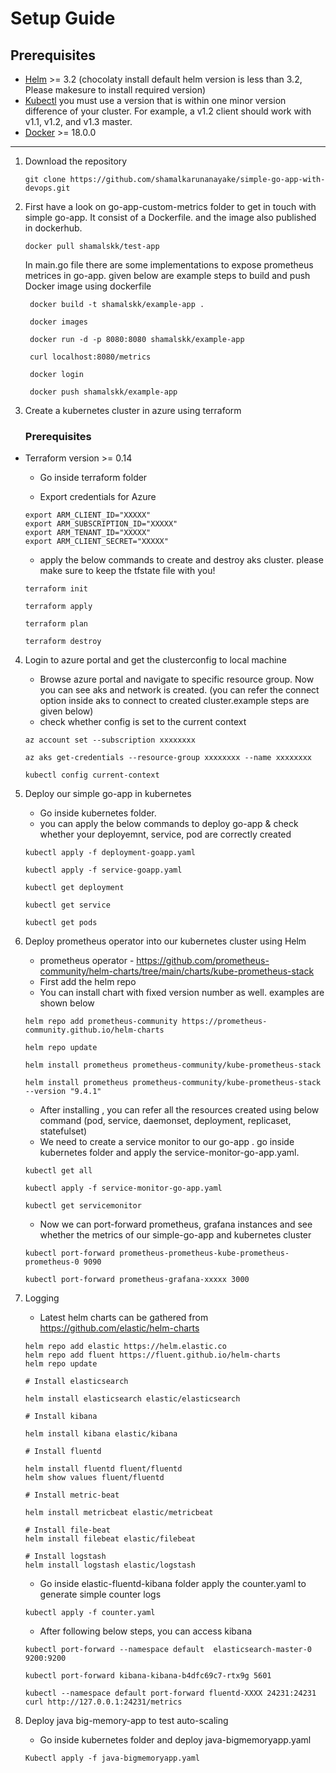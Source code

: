 # Setup Guide

## Prerequisites
- [Helm](https://helm.sh/docs/intro/install/) >= 3.2 (chocolaty install default helm version is less than 3.2, Please makesure to install required version)
- [Kubectl](https://kubernetes.io/docs/tasks/tools/install-kubectl/) you must use a version that is within one minor version difference of your cluster. For example, a v1.2 client should work with v1.1, v1.2, and v1.3 master.
- [Docker](https://docs.docker.com/desktop/) >= 18.0.0
---

1. Download the repository 
  
    ```git clone https://github.com/shamalkarunanayake/simple-go-app-with-devops.git```

2. First have a look on go-app-custom-metrics folder to get in touch with simple go-app. It consist of a Dockerfile. and the image also published in dockerhub.

   ```docker pull shamalskk/test-app```

   In main.go file there are some implementations to expose prometheus  metrices in go-app. given below are example steps to build and push Docker image using dockerfile

        
        docker build -t shamalskk/example-app . 

        docker images

        docker run -d -p 8080:8080 shamalskk/example-app

        curl localhost:8080/metrics 

        docker login 

        docker push shamalskk/example-app
        

3. Create a kubernetes cluster in azure using terraform

    ### Prerequisites
* Terraform version >= 0.14
    * Go inside terraform folder 

    * Export credentials for Azure

    ```
    export ARM_CLIENT_ID="XXXXX"
    export ARM_SUBSCRIPTION_ID="XXXXX"
    export ARM_TENANT_ID="XXXXX"
    export ARM_CLIENT_SECRET="XXXXX"
    ```
    * apply the below commands to create and destroy aks cluster. please make sure to keep the tfstate file with you! 

    ```
    terraform init

    terraform apply

    terraform plan 

    terraform destroy
    ```

4. Login to azure portal and get the clusterconfig to local machine

    * Browse azure portal and navigate to specific resource group. Now you can see aks and network is created. (you can refer the connect option inside aks to connect to created cluster.example steps are given below)
    * check whether config is set to the current context 


    ```
    az account set --subscription xxxxxxxx

    az aks get-credentials --resource-group xxxxxxxx --name xxxxxxxx

    kubectl config current-context
    ```

5. Deploy our simple go-app in kubernetes 

    * Go inside kubernetes folder.
    * you can apply the below commands to deploy go-app & check whether your deployemnt, service, pod are  correctly created 

    ```
    kubectl apply -f deployment-goapp.yaml

    kubectl apply -f service-goapp.yaml

    kubectl get deployment

    kubectl get service

    kubectl get pods 

    ```
6. Deploy prometheus operator into our kubernetes cluster using Helm 

    * prometheus operator -  https://github.com/prometheus-community/helm-charts/tree/main/charts/kube-prometheus-stack 
    * First add the helm repo 
    * You can install chart with fixed version number as well. examples are shown below

    ```
    helm repo add prometheus-community https://prometheus-community.github.io/helm-charts

    helm repo update

    helm install prometheus prometheus-community/kube-prometheus-stack

    helm install prometheus prometheus-community/kube-prometheus-stack --version "9.4.1"
    ```

    * After installing , you can refer all the resources created using below command (pod, service, daemonset, deployment, replicaset, statefulset)
    * We need to create a service monitor to our go-app . go inside kubernetes folder and apply the service-monitor-go-app.yaml.

    ```
    kubectl get all 

    kubectl apply -f service-monitor-go-app.yaml

    kubectl get servicemonitor
    ```

    * Now we can port-forward prometheus, grafana instances and see whether the metrics of our simple-go-app and kubernetes cluster 

    ```
    kubectl port-forward prometheus-prometheus-kube-prometheus-prometheus-0 9090

    kubectl port-forward prometheus-grafana-xxxxx 3000
    ```

7. Logging 

    * Latest helm charts can be gathered from https://github.com/elastic/helm-charts 

    ```
    helm repo add elastic https://helm.elastic.co 
    helm repo add fluent https://fluent.github.io/helm-charts
    helm repo update
    ```
    ```
    # Install elasticsearch

    helm install elasticsearch elastic/elasticsearch

    # Install kibana

    helm install kibana elastic/kibana

    # Install fluentd

    helm install fluentd fluent/fluentd
    helm show values fluent/fluentd

    # Install metric-beat

    helm install metricbeat elastic/metricbeat

    # Install file-beat
    helm install filebeat elastic/filebeat

    # Install logstash
    helm install logstash elastic/logstash
    ```

    * Go inside elastic-fluentd-kibana folder apply the counter.yaml to generate simple counter logs
    ```
    kubectl apply -f counter.yaml
    ```
    * After following below steps, you can access kibana 

    ```
    kubectl port-forward --namespace default  elasticsearch-master-0  9200:9200

    kubectl port-forward kibana-kibana-b4dfc69c7-rtx9g 5601

    kubectl --namespace default port-forward fluentd-XXXX 24231:24231
    curl http://127.0.0.1:24231/metrics
    ```

8. Deploy java big-memory-app to test auto-scaling 

   * Go inside kubernetes folder and deploy java-bigmemoryapp.yaml

   ```
   Kubectl apply -f java-bigmemoryapp.yaml
   ```